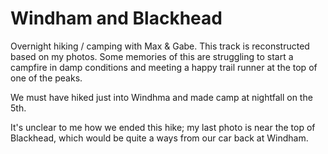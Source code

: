 # Windham and Blackhead

Overnight hiking / camping with Max & Gabe. This track is reconstructed based on my photos. Some memories of this are struggling to start a campfire in damp conditions and meeting a happy trail runner at the top of one of the peaks.

We must have hiked just into Windhma and made camp at nightfall on the 5th.

It's unclear to me how we ended this hike; my last photo is near the top of Blackhead, which would be quite a ways from our car back at Windham.
